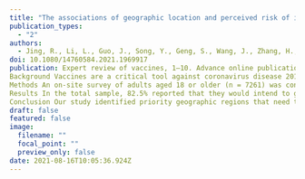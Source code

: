 ```yaml
---
title: "The associations of geographic location and perceived risk of infection with the intentions to get vaccinated against COVID-19 in China"
publication_types:
  - "2"
authors:
  - Jing, R., Li, L., Guo, J., Song, Y., Geng, S., Wang, J., Zhang, H., Lai, X., Lyu, Y., Feng, H., Yu, W., Zhu, H., & Fang, H
doi: 10.1080/14760584.2021.1969917
publication: Expert review of vaccines, 1–10. Advance online publication
Background Vaccines are a critical tool against coronavirus disease 2019 (COVID-19) pandemic, yet little is known regarding the associations of geographic location and perceived risk with the intentions to get vaccinated against COVID-19 in China.
Methods An on-site survey of adults aged 18 or older (n = 7261) was conducted from November to December, 2020 in China, and this survey selected six provinces based on the geographic location.
Results In the total sample, 82.5% reported that they would intend to get vaccinated against COVID-19. Compared with Hubei province, respondents’ intentions to get vaccinated decreased by 70% in Zhejiang, 61% in Guangdong, 87% in Gansu, and 71% in Jilin, respectively. However, within Hubei province, compared with Wuhan city, respondents’ intentions to get vaccinated in other cities were not significantly different. Respondents with higher perceived risk of infection were associated with increased odds of intentions to get vaccinated against COVID-19.
Conclusion Our study identified priority geographic regions that need to pay attention on the vaccination campaign and help design effective immunization strategies to increase the vaccine uptake against COVID-19. More attention should be paid to adults residing farther from the epicenter of the outbreak and having lower perceived risk of infection.
draft: false
featured: false
image:
  filename: ""
  focal_point: ""
  preview_only: false
date: 2021-08-16T10:05:36.924Z
---
```

